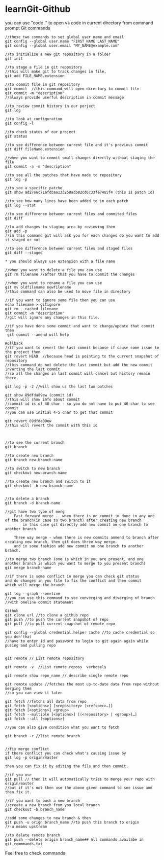 # learnGit-Github
you can use "code ." to open vs code in current directory from command prompt
Git commands

    //these two commands to set global user name and email
    git config --global user.name "FIRST_NAME LAST_NAME"
    git config --global user.email "MY_NAME@example.com"

    //to initialize a new git repository in a folder
    git init

    //to stage a file in git repository
    //this will make git to track changes in file.
    git add FILE_NAME.extension

    //to commit file in git repository
    git commit  //this command will open directory to commit file
    git commit -m "description" 
    //always provide userful description in commit message

    //to review commit history in our porject
    git log

    //to look at configuration 
    git config -l

    //to check status of our project
    git status

    //to see difference between current file and it's previous commit
    git diff fileName.extension

    //when you want to commit small changes directly without staging the file
    git commit -a -m "description"

    //to see all the patches that have made to repository
    git log -p

    //to see a specific patche
    git show ad27e6c71afdbaa133258adb82cd6c33fe7485f4 (this is patch id)

    //to see how many lines have been added to in each patch
    git log --stat

    //to see difference between current files and commited files
    git diff

    //to add changes to staging area by reviewing them
    git add -p
    //in this command git will ask you for each changes do you want to add it staged or not

    //to see difference between current files and staged files
    git diff --staged

    * you should always use extension with a file name

    //when you want to delete a file you can use
    git rm filename //after that you have to commit the changes

    //when you want to rename a file you can use
    git mv oldfilename newfilename
    //this command can also be used to move file in directory

    //if you want to ignore some file then you can use
    echo filename > gitignore
    git rm --cached filename
    git commit -m "description"
    //git will ignore any changes in this file.

    //if you have done some commit and want to change/update that commit then
     git commit --amend will help

    Rollback
    //if you want to revert the last commit because if cause some issue to the project then
    git revert HEAD  //because head is pointing to the current snapshot of repository
    //this command do not delete the last commit but add the new commit inverting the last commit
    //so all the changes in last commit will cancel but history remain there.

    git log -p -2 //will show us the last two patches

    git show 89dfda89ew (commit id)
    //this will show info about commit
    //commit id is of 40 char - so you do not have to put 40 char to see commit
    //you can use initial 4-5 char to get that commit

    git revert 89dfda89ew
    //this will revert the commit with this id
    


    //to see the current branch
    git branch

    //to create new branch
    git branch new-branch-name

    //to switch to new branch
    git checkout new-branch-name

    //to create new branch and switch to it
    git checkout -b new-branch-name
    

    //to delete a branch
    git branch -d branch-name

    //git have two type of merg
        Fast forward merge -  when there is no commit in done in any one of the branch(in case to two branch) after creating new branch
            in this case git directly add new commit on one branch to another branch
        
        Three way merge - when there is new commits ammend to branch after creating new branch, then git does three way merge.
        and in some fashion add new commit on one branch to another branch.

    //to merge two branch (one is which in you are present, and one another branch is which you want to merge to you present branch)
    git merge branch-name

    //if there is some conflict in merge you can check git status
    and do changes in you file to fix the conflict and then commit
    which will merge the branch

    git log --graph --oneline
    //you can use this command to see converging and diverging of branch
    //with oneline commit statement

    Github
    git clone url //to clone a github repo
    git push //to push the current snapshot of repo
    git pull //to pull current snapshot of remote repo

    git config --global credential.helper cache //to cache credential so you don'that
    //have to enter id and password to login to git again again while pusing and pulling repo


    git remote // List remote repository

    git remote -v  //List remote reposs  verbosely

    git remote show repo_name // describe single remote repo

    git remote update //fetches the most up-to-date data from repo without merging them
    //so you can view it later

    git fetch //fetchs all data from repo
    git fetch [<options>] [<repository> [<refspec>…​]]
    git fetch [<options>] <group>
    git fetch --multiple [<options>] [(<repository> | <group>)…​]
    git fetch --all [<options>]

    //you can also give condition what you want to fetch

    git branch -r //list remote branch


    //fix merge conflict
    if there conflict you can check what's causing issue by 
    git log -p origin/master

    then you can fix it by editing the file and then commit.

    //if you use
    git pull // then it will automatically tries to merge your repo with origin/master
    //but if it's not then use the above given command to see issue and then fix it.

    //if you want to push a new branch
    //create a new branch from you local branch
    git checkout -b branch_name
    
    //add some changes to new branch & then
    git push -u orign branch_name //to push this branch to origin 
    //-u means upstream

    //to delete remote branch
    git push --delete origin branch_name## All commands availabe in git_commmands.txt

Feel free to check commands

